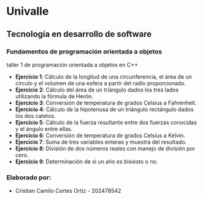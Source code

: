 # Univalle
## Tecnología en desarrollo de software
### Fundamentos de programación orientada a objetos

taller 1 de programación orientada a objetos en C++

- **Ejercicio 1**: Cálculo de la longitud de una circunferencia, el área de un círculo y el volumen de una esfera a partir del radio proporcionado.
- **Ejercicio 2**: Cálculo del área de un triángulo dados los tres lados utilizando la fórmula de Herón.
- **Ejercicio 3**: Conversión de temperatura de grados Celsius a Fahrenheit.
- **Ejercicio 4**: Cálculo de la hipotenusa de un triángulo rectángulo dados los dos catetos.
- **Ejercicio 5**: Cálculo de la fuerza resultante entre dos fuerzas conocidas y el ángulo entre ellas.
- **Ejercicio 6**: Conversión de temperatura de grados Celsius a Kelvin.
- **Ejercicio 7**: Suma de tres variables enteras y muestra del resultado.
- **Ejercicio 8**: División de dos números reales con manejo de división por cero.
- **Ejercicio 9**: Determinación de si un año es bisiesto o no.

### Elaborado por:

- Cristian Camilo Cortes Ortiz - 202478542
